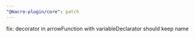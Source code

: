 ```yaml
---
"@macro-plugin/core": patch
---
```


fix: decorator in arrowFunction with variableDeclarator should keep name
